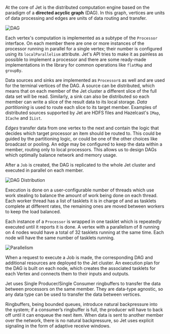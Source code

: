 At the core of Jet is the distributed computation engine based on the
paradigm of a **directed acyclic graph** (DAG). In this graph, vertices
are units of data processing and edges are units of data routing and
transfer.

![DAG](../images/dag.png)

Each vertex's computation is implemented as a subtype of the `Processor`
interface. On each member there are one or more instances of the
processor running in parallel for a single vertex; their number is
configured using its `localParallelism` attribute. Jet's API tries to
make it as painless as possible to implement a processor and there are
some ready-made implementations in the library for common operations
like `flatMap` and `groupBy`.

Data sources and sinks are implemented as `Processor`s as well and are
used for the terminal vertices of the DAG. A source can be distributed,
which means that on each member of the Jet cluster a different slice of
the full data set will be read. Similarly, a sink can also be
distributed so each member can write a slice of the result data to its
local storage. _Data partitioning_ is used to route each slice to its
target member. Examples of distributed sources supported by Jet are HDFS
files and Hazelcast's `IMap`, `ICache` and `IList`.

_Edges_ transfer data from one vertex to the next and contain the logic
that decides which target processor an item should be routed to. This
could be guided by the partitioning logic, or could be one of the other
choices like broadcast or pooling. An edge may be configured to keep the data within a member, routing only to local processors. This allows us to design DAGs which optimally balance network and memory usage.

After a `Job` is created, the DAG is replicated to the whole Jet cluster
and executed in parallel on each member.

![DAG Distribution](../images/dag-distribution.png)

Execution is done on a user-configurable number of threads which use
work stealing to balance the amount of work being done on each thread.
Each worker thread has a list of tasklets it is in charge of and as
tasklets complete at different rates, the remaining ones are moved
between workers to keep the load balanced.

Each instance of a `Processor` is wrapped in one tasklet which is
repeatedly executed until it reports it is done. A vertex with a
parallelism of 8 running on 4 nodes would have a total of 32 tasklets
running at the same time. Each node will have the same number of
tasklets running.

![Parallelism](../images/parallelism-model.png)

When a request to execute a Job is made, the corresponding DAG and
additional resources are deployed to the Jet cluster. An execution plan
for the DAG is built on each node, which creates the associated tasklets
for each Vertex and connects them to their inputs and outputs.

Jet uses Single Producer/Single Consumer ringbuffers to transfer the
data between processors on the same member. They are data-type agnostic,
so any data type can be used to transfer the data between vertices.

Ringbuffers, being bounded queues, introduce natural backpressure into
the system; if a consumer’s ringbuffer is full, the producer will have
to back off until it can enqueue the next item. When data is sent to
another member over the network, there is no natural backpressure, so
Jet uses explicit signaling in the form of adaptive receive windows.
